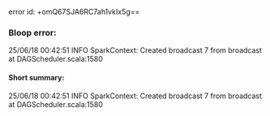 error id: +omQ67SJA6RC7ah1vkIx5g==
### Bloop error:

25/06/18 00:42:51 INFO SparkContext: Created broadcast 7 from broadcast at DAGScheduler.scala:1580
#### Short summary: 

25/06/18 00:42:51 INFO SparkContext: Created broadcast 7 from broadcast at DAGScheduler.scala:1580